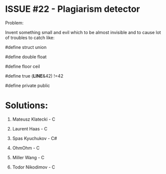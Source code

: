 ISSUE #22 - Plagiarism detector
===
Problem:

Invent something small and evil which to be almost invisible and to cause lot of troubles to catch like:

#define struct union

#define double float

#define floor ceil

#define true (__LINE__&42) !=42

#define private public

Solutions:
===

1. Mateusz Klatecki - C

2. Laurent Haas - C

3. Spas Kyuchukov - C#

4. OhmOhm - C

5. Miller Wang - C

6. Todor Nikodimov - C